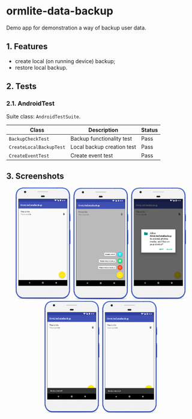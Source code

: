 # ormlite-data-backup

Demo app for demonstration a way of backup user data.

## 1. Features

- create local (on running device) backup;
- restore local backup.

## 2. Tests

### 2.1. AndroidTest

Suite class: `AndroidTestSuite`.

| Class | Description | Status |
| --- | --- | --- |
| `BackupCheckTest` | Backup functionality test | Pass |
| `CreateLocalBackupTest` | Local backup creation test | Pass |
| `CreateEventTest` | Create event test | Pass |


## 3. Screenshots

<p align="center">
  <img src="media/screenshot_01.png" width="150" />
  <img src="media/screenshot_02.png" width="150" />
  <img src="media/screenshot_03.png" width="150" />
  <img src="media/screenshot_04.png" width="150" />
  <img src="media/screenshot_05.png" width="150" />
</p>
